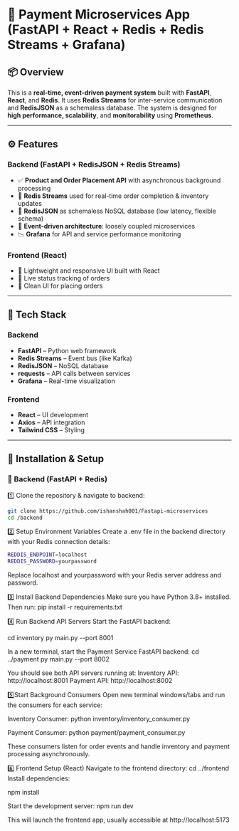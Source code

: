 # 🛵 Payment Microservices App (FastAPI + React + Redis + Redis Streams + Grafana)

## 📦 Overview
This is a **real-time, event-driven payment system** built with **FastAPI**, **React**, and **Redis**. It uses **Redis Streams** for inter-service communication and **RedisJSON** as a schemaless database. The system is designed for **high performance, scalability**, and **monitorability** using **Prometheus**.

---

## ⚙️ Features

### Backend (FastAPI + RedisJSON + Redis Streams)
- ✅ **Product and Order Placement API** with asynchronous background processing  
- 🧠 **Redis Streams** used for real-time order completion & inventory updates  
- 🚀 **RedisJSON** as schemaless NoSQL database (low latency, flexible schema)  
- 🔁 **Event-driven architecture**: loosely coupled microservices  
- 📉 **Grafana** for API and service performance monitoring  

### Frontend (React)
- 🎯 Lightweight and responsive UI built with React  
- 🔄 Live status tracking of orders  
- 🧼 Clean UI for placing orders  

---

## 🧰 Tech Stack

### Backend
- **FastAPI** – Python web framework  
- **Redis Streams** – Event bus (like Kafka)  
- **RedisJSON** – NoSQL database  
- **requests** – API calls between services  
- **Grafana** – Real-time visualization  

### Frontend
- **React** – UI development  
- **Axios** – API integration  
- **Tailwind CSS** – Styling  

---
## 🚀 Installation & Setup

### 🐍 Backend (FastAPI + Redis)

1️⃣ Clone the repository & navigate to backend:
```bash
git clone https://github.com/ishanshah001/Fastapi-microservices
cd /backend
```
2️⃣ Setup Environment Variables
Create a .env file in the backend directory with your Redis connection details:
```bash
REDDIS_ENDPOINT=localhost
REDDIS_PASSWORD=yourpassword
```
Replace localhost and yourpassword with your Redis server address and password.

3️⃣ Install Backend Dependencies
Make sure you have Python 3.8+ installed. Then run:
pip install -r requirements.txt

4️⃣ Run Backend API Servers
Start the FastAPI backend:

cd inventory
py main.py --port 8001

In a new terminal, start the Payment Service FastAPI backend:
cd ../payment
py main.py --port 8002

You should see both API servers running at:
Inventory API: http://localhost:8001
Payment API: http://localhost:8002

5️⃣Start Background Consumers
Open new terminal windows/tabs and run the consumers for each service:

Inventory Consumer:
python inventory/inventory_consumer.py

Payment Consumer:
python payment/payment_consumer.py

These consumers listen for order events and handle inventory and payment processing asynchronously.

6️⃣ Frontend Setup (React)
Navigate to the frontend directory:
cd ../frontend
Install dependencies:

npm install

Start the development server:
npm run dev

This will launch the frontend app, usually accessible at http://localhost:5173

